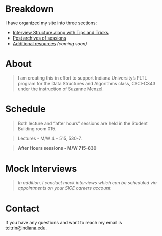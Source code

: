 ---
---
# Breakdown
I have organized my site into three sections:
*   [Interview Structure along with Tips and Tricks](structure)
*   [Post archives of sessions](archives)
*   [Additional resources](resources) *(coming soon)*

# About
>I am creating this in effort to support Indiana University’s PLTL program for the Data Structures and Algorithms class, CSCI-C343 under the instruction of Suzanne Menzel.


# Schedule

> Both lecture and “after hours” sessions are held in the Student Building room 015.

>Lectures - M/W 4 - 515, 530-7.

>**After Hours sessions - M/W 715-830**

# Mock Interviews

>*In addition, I conduct mock interviews which can be scheduled via appointments on your SICE careers account.*

# Contact

If you have any questions and want to reach my email is [tcitrin@indiana.edu](mailto:tcitrin@indiana.edu).

